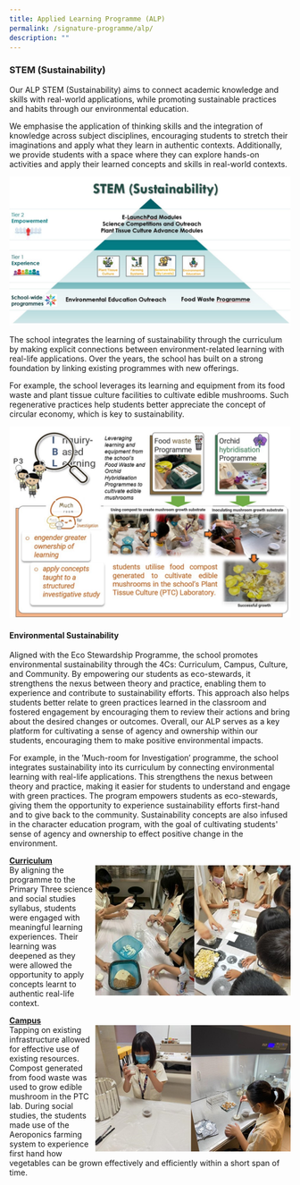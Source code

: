 ```yaml
---
title: Applied Learning Programme (ALP)
permalink: /signature-programme/alp/
description: ""
---
```

### **STEM (Sustainability)**
Our ALP STEM (Sustainability) aims to connect academic knowledge and skills with real-world applications, while promoting sustainable practices and habits through our environmental education.

We emphasise the application of thinking skills and the integration of knowledge across subject disciplines, encouraging students to stretch their imaginations and apply what they learn in authentic contexts. Additionally, we provide students with a space where they can explore hands-on activities and apply their learned concepts and skills in real-world contexts.

![](/images/Experience/Signature%20Programme/alp_01_v1.jpg)

The school integrates the learning of sustainability through the curriculum by making explicit connections between environment-related learning with real-life applications. Over the years, the school has built on a strong foundation by linking existing programmes with new offerings.

For example, the school leverages its learning and equipment from its food waste and plant tissue culture facilities to cultivate edible mushrooms. Such regenerative practices help students better appreciate the concept of circular economy, which is key to sustainability.

![](/images/Experience/Signature%20Programme/alp_02_v1.jpg)

#### **Environmental Sustainability**
Aligned with the Eco Stewardship Programme, the school promotes environmental sustainability through the 4Cs: Curriculum, Campus, Culture, and Community. By empowering our students as eco-stewards, it strengthens the nexus between theory and practice, enabling them to experience and contribute to sustainability efforts. This approach also helps students better relate to green practices learned in the classroom and fostered engagement by encouraging them to review their actions and bring about the desired changes or outcomes. Overall, our ALP serves as a key platform for cultivating a sense of agency and ownership within our students, encouraging them to make positive environmental impacts.

For example, in the ’Much-room for Investigation’ programme, the school integrates sustainability into its curriculum by connecting environmental learning with real-life applications. This strengthens the nexus between theory and practice, making it easier for students to understand and engage with green practices. The program empowers students as eco-stewards, giving them the opportunity to experience sustainability efforts first-hand and to give back to the community. Sustainability concepts are also infused in the character education program, with the goal of cultivating students' sense of agency and ownership to effect positive change in the environment.

**<u>Curriculum</u>**
<br>
<img src="/images/Experience/Signature%20Programme/alp_03_v1.jpg" style="width:350px;height:233px; float: right">By aligning the programme to the Primary Three science and social studies syllabus, students were engaged with meaningful learning experiences. Their learning was deepened as they were allowed the opportunity to apply concepts learnt to authentic real-life context.

**<u>Campus</u>**
<br>
<img src="/images/Experience/Signature%20Programme/alp_04_v1.jpg" style="width:350px;height:226px; float: right">Tapping on existing infrastructure allowed for effective use of existing resources. Compost generated from food waste was used to grow edible mushroom in the PTC lab. During social studies, the students made use of the Aeroponics farming system to experience first hand how vegetables can be grown effectively and efficiently within a short span of time.
